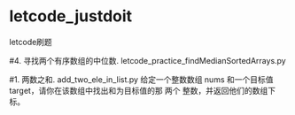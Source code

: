# letcode_justdoit
letcode刷题

#4. 寻找两个有序数组的中位数. letcode_practice_findMedianSortedArrays.py


#1. 两数之和. add_two_ele_in_list.py
给定一个整数数组 nums 和一个目标值 target，请你在该数组中找出和为目标值的那 两个 整数，并返回他们的数组下标。




